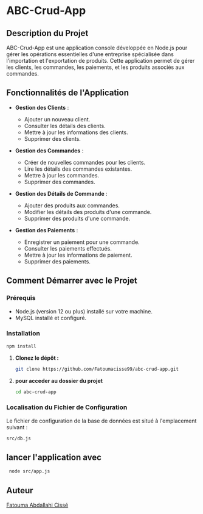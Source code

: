 # ABC-Crud-App

## Description du Projet

ABC-Crud-App est une application console développée en Node.js pour gérer les opérations essentielles d'une entreprise spécialisée dans l'importation et l'exportation de produits. Cette application permet de gérer les clients, les commandes, les paiements, et les produits associés aux commandes.

## Fonctionnalités de l'Application

- **Gestion des Clients** : 
  - Ajouter un nouveau client.
  - Consulter les détails des clients.
  - Mettre à jour les informations des clients.
  - Supprimer des clients.

- **Gestion des Commandes** : 
  - Créer de nouvelles commandes pour les clients.
  - Lire les détails des commandes existantes.
  - Mettre à jour les commandes.
  - Supprimer des commandes.

- **Gestion des Détails de Commande** : 
  - Ajouter des produits aux commandes.
  - Modifier les détails des produits d'une commande.
  - Supprimer des produits d'une commande.

- **Gestion des Paiements** : 
  - Enregistrer un paiement pour une commande.
  - Consulter les paiements effectués.
  - Mettre à jour les informations de paiement.
  - Supprimer des paiements.

## Comment Démarrer avec le Projet

### Prérequis

- Node.js (version 12 ou plus) installé sur votre machine.
- MySQL installé et configuré.


### Installation
 ```bash
 npm install
 ```

1. **Clonez le dépôt :**
   ```bash
   git clone https://github.com/Fatoumacisse99/abc-crud-app.git
   ```
  
2. **pour acceder au dossier du projet** 
   ```bash
   cd abc-crud-app
   ```

### Localisation du Fichier de Configuration

Le fichier de configuration de la base de données est situé à l'emplacement suivant :

```bash
src/db.js 
```

## lancer l'application avec 

  ```bash
   node src/app.js
   ```
   ## Auteur 
  

[Fatouma Abdallahi Cissé](https://github.com/Fatoumacisse99)

